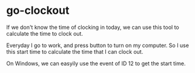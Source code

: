 # go-clockout
If we don't know the time of clocking in today, we can use this tool to calculate the time to clock out.

Everyday I go to work, and press button to turn on my computer. So I use this start time to calculate the time that I can clock out.

On Windows, we can easyily use the event of ID 12 to get the start time.
